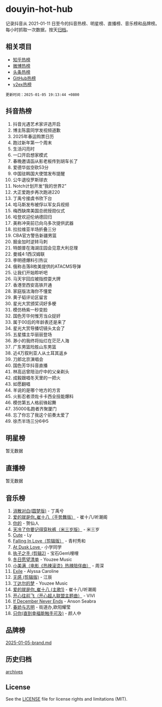 # douyin-hot-hub

记录抖音从 2021-01-11 日至今的抖音热榜、明星榜、直播榜、音乐榜和品牌榜。每小时抓取一次数据，按天[归档](archives)。

## 相关项目

- [知乎热榜](https://github.com/lonnyzhang423/zhihu-hot-hub)
- [微博热榜](https://github.com/lonnyzhang423/weibo-hot-hub)
- [头条热榜](https://github.com/lonnyzhang423/toutiao-hot-hub)
- [GitHub热榜](https://github.com/lonnyzhang423/github-hot-hub)
- [v2ex热榜](https://github.com/lonnyzhang423/v2ex-hot-hub)


`更新时间：2025-01-05 19:13:44 +0800`

## 抖音热榜

1. 抖音光遇艺术家评选开启
1. 博主陈震同学发视频道歉
1. 2025年春运购票日历
1. 跑过新年第一个周末
1. 生活闪亮时
1. 一口开启想家模式
1. 春晚邀请函从影老板传到胡车长了
1. 爱德华兹空砍53分
1. 中国驻韩国大使馆发布提醒
1. 公牛退役罗斯球衣
1. Notch计划开发“我的世界2”
1. 大正爱跑步再次跑进220
1. 丁禹兮接虞书欣下台
1. 哈马斯发布被俘以军女兵视频
1. 梅西缺席美国总统授勋仪式
1. 哈登欢迎伦纳德回归
1. 美称冲突前已向乌多次提供武器
1. 拉拉维亚半场折叠三分
1. CBA官方警告新疆男篮
1. 掘金加时逆转马刺
1. 特朗普在海湖庄园会见意大利总理
1. 曼城4:1西汉姆联
1. 李明德爆料引热议
1. 俄称击落8枚美提供的ATACMS导弹
1. 让我们开始聆听吧
1. 马天宇回应被指控耍大牌
1. 香港至西安高铁开通
1. 家庭版法海你不懂爱
1. 黄子韬评论区留言
1. 星光大赏颁奖词好多梗
1. 模仿杨紫一秒变脸
1. 国色芳华何惟芳当众捉奸
1. 属于00后的年龄表还是来了
1. 星光大赏导播切镜头太会了
1. 五星擂主华丽丽登场
1. 渺小的我终将灿烂在茫茫人海
1. 广东男篮险胜山东男篮
1. 近4万叙利亚人从土耳其返乡
1. 刀郎北京演唱会
1. 国色芳华抖音直播
1. 林高远曾陪治疗中的父亲剃头
1. 成毅跟唱冬天里的一把火
1. 如愿翻唱
1. 羊说的是哪个地方的方言
1. 火影忍者须佐卡卡西全技能爆料
1. 模仿第五人格前锋起舞
1. 35000名跑者齐聚厦门
1. 忘了你忘了我这个前奏太爱了
1. 徐杰半场三分6中5

## 明星榜

暂无数据

## 直播榜

暂无数据

## 音乐榜

1. [消散对白(圆梦版)](https://sf5-hl-cdn-tos.douyinstatic.com/obj/tos-cn-ve-2774/og4jB5I5IizzoZVAAAzWgBMAsMDWoArfwBOiFs) - 丁禹兮
1. [爱的就是你_崔十八（手势舞版）](https://sf5-hl-cdn-tos.douyinstatic.com/obj/tos-cn-ve-2774/oApB2AigNyB4sTw7JhBOikMAf0oDJzMWBuIrgm) - 崔十八/听潮阁
1. [你的](https://sf5-hl-cdn-tos.douyinstatic.com/obj/tos-cn-ve-2774/oYuIeKf42jB7sEV6B2upMdpYAgfrQWj0FeRegh) - 贺仙人
1. [天冷了你要记得穿秋裤（米三岁版）](https://sf5-hl-cdn-tos.douyinstatic.com/obj/tos-cn-ve-2774/oQlIwVIDWiZ6BQilAorS7MA0AgCkQDvcZAdm1) - 米三岁
1. [Cute](https://sf5-hl-cdn-tos.douyinstatic.com/obj/tos-cn-ve-2774/o4IbIzHWKAAB4wsS5qMBRiiAlEBGTpQRNfFvuo) - Ly
1. [Falling In Love（剪辑版）](https://sf5-hl-cdn-tos.douyinstatic.com/obj/tos-cn-ve-2774/o8ajpA8zzgBPahbBIO8AcKGBLJezFCRd1wfP9f) - 青村秀和
1. [ At Dusk  Love ](https://sf5-hl-cdn-tos.douyinstatic.com/obj/tos-cn-ve-2774/o8CrpCf5CaYgI4ZrtQgMQAFEfuGqNnRSDQAPBc) - 小学同学
1. [执子之手 (剪辑2)](https://sf5-hl-cdn-tos.douyinstatic.com/obj/tos-cn-ve-2774/oUoZLQjCc31XzqsBnBQUNgeKtYPBcgbFDwtfcu) - 宝石Gem\哩哩
1. [冬日愿望清单](https://sf5-hl-cdn-tos.douyinstatic.com/obj/tos-cn-ve-2774/oIIgUOeamCFCVAzxN6MFRLIBlLGpUqQxeeHrLE) - Youzee Music
1. [小美满（电影《热辣滚烫》热辣陪伴曲）](https://sf5-hl-cdn-tos.douyinstatic.com/obj/tos-cn-ve-2774/o0GAn2lSgfZIDUgtevCGDQYnFg4CwnrBaxbTZL) - 周深
1. [Exile](https://sf5-hl-cdn-tos.douyinstatic.com/obj/tos-cn-ve-2774/oYj4gAQTknKE3WW0Je8KGmQ7z1cA4FefwtbufD) - Alyssa Caroline
1. [无感 (剪辑版)](https://sf5-hl-cdn-tos.douyinstatic.com/obj/tos-cn-ve-2774/o0eIsUzJBDlQaQFC5OFlgbMEZC1TFYBftOBn6p) - 江辰
1. [丁达尔的梦](https://sf5-hl-cdn-tos.douyinstatic.com/obj/tos-cn-ve-2774/oMU3WirUZBVQkAC9ccG5P2IQirziZM2RTInUY) - Youzee Music
1. [爱的就是你_崔十八 (主歌1)](https://sf5-hl-cdn-tos.douyinstatic.com/obj/tos-cn-ve-2774/oI5BO5DhFZ6UTcNCnZaOCBLtZ7WIMQGfgnXf5E) - 崔十八/听潮阁
1. [开心往前飞（开心超人联盟主题曲）](https://sf5-hl-cdn-tos.douyinstatic.com/obj/tos-cn-ve-2774/9d8fb7c82cf1421fb93a9fe925275e0a) - VIVI
1. [If December Never Ends](https://sf5-hl-cdn-tos.douyinstatic.com/obj/tos-cn-ve-2774/oY1IQMoTgCFIBg8RZifyqlBBt1UFgitTYmxeOS) - Anson Seabra
1. [春娇与志明](https://sf5-hl-cdn-tos.douyinstatic.com/obj/tos-cn-ve-2774/e530d8fceb7044b39707d7f9ff54add1) - 街道办,欧阳耀莹
1. [只你(直到幸福能触手可及)](https://sf5-hl-cdn-tos.douyinstatic.com/obj/tos-cn-ve-2774/o0lBkRDzFTeaVSUz3ZZSCBVtZ5DIMQGfgmEAuE) - 颜人中

## 品牌榜

[2025-01-05-brand.md](archives/2025-01-05-brand.md)

## 历史归档

[archives](archives)

## License

See the [LICENSE](LICENSE) file for license rights and limitations (MIT).
